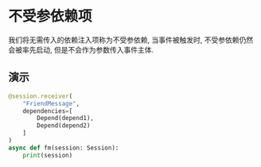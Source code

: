 # 不受参依赖项

我们将无需传入的依赖注入项称为不受参依赖, 当事件被触发时,
不受参依赖仍然会被率先启动, 但是不会作为参数传入事件主体.

## 演示
``` python
@session.receiver(
    "FriendMessage",
    dependencies=[
        Depend(depend1),
        Depend(depend2)
    ]
)
async def fm(session: Session):
    print(session)
```